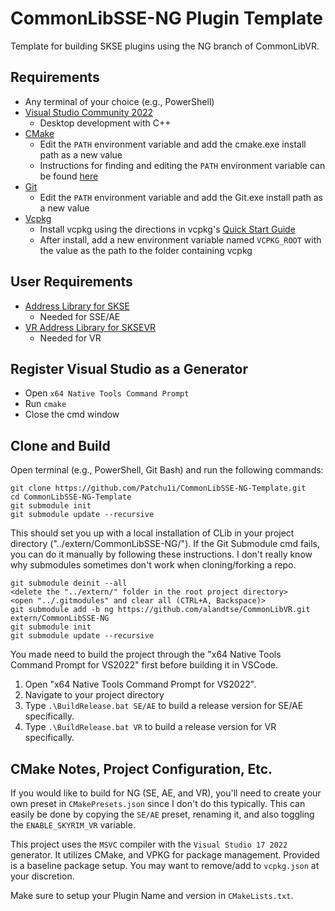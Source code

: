 # CommonLibSSE-NG Plugin Template

Template for building SKSE plugins using the NG branch of CommonLibVR.  

## Requirements

- Any terminal of your choice (e.g., PowerShell)
- [Visual Studio Community 2022](https://visualstudio.microsoft.com/)
  - Desktop development with C++
- [CMake](https://cmake.org/)
  - Edit the `PATH` environment variable and add the cmake.exe install path as a new value
  - Instructions for finding and editing the `PATH` environment variable can be found [here](https://www.java.com/en/download/help/path.html)
- [Git](https://git-scm.com/downloads)
  - Edit the `PATH` environment variable and add the Git.exe install path as a new value
- [Vcpkg](https://github.com/microsoft/vcpkg)
  - Install vcpkg using the directions in vcpkg's [Quick Start Guide](https://github.com/microsoft/vcpkg#quick-start-windows)
  - After install, add a new environment variable named `VCPKG_ROOT` with the value as the path to the folder containing vcpkg

## User Requirements

- [Address Library for SKSE](https://www.nexusmods.com/skyrimspecialedition/mods/32444)
  - Needed for SSE/AE
- [VR Address Library for SKSEVR](https://www.nexusmods.com/skyrimspecialedition/mods/58101)
  - Needed for VR

## Register Visual Studio as a Generator

- Open `x64 Native Tools Command Prompt`
- Run `cmake`
- Close the cmd window

## Clone and Build
Open terminal (e.g., PowerShell, Git Bash) and run the following commands:

```
git clone https://github.com/Patchu1i/CommonLibSSE-NG-Template.git
cd CommonLibSSE-NG-Template
git submodule init
git submodule update --recursive
```
This should set you up with a local installation of CLib in your project directory ("../extern/CommonLibSSE-NG/"). If the Git Submodule cmd fails, you can do it manually by following these instructions. I don't really know why submodules sometimes don't work when cloning/forking a repo.

```
git submodule deinit --all
<delete the "../extern/" folder in the root project directory>
<open "../.gitmodules" and clear all (CTRL+A, Backspace)>
git submodule add -b ng https://github.com/alandtse/CommonLibVR.git extern/CommonLibSSE-NG
git submodule init
git submodule update --recursive
```

You made need to build the project through the "x64 Native Tools Command Prompt for VS2022" first before building it in VSCode.

1. Open "x64 Native Tools Command Prompt for VS2022".
2. Navigate to your project directory
3. Type `.\BuildRelease.bat SE/AE` to build a release version for SE/AE specifically.
3. Type `.\BuildRelease.bat VR` to build a release version for VR specifically.

## CMake Notes, Project Configuration, Etc.

If you would like to build for NG (SE, AE, and VR), you'll need to create your own preset in `CMakePresets.json` since I don't do this typically. This can easily be done by copying the `SE/AE` preset, renaming it, and also toggling the `ENABLE_SKYRIM_VR` variable.

This project uses the `MSVC` compiler with the `Visual Studio 17 2022` generator. It utilizes CMake, and VPKG for package management. Provided is a baseline package setup. You may want to remove/add to `vcpkg.json` at your discretion.

Make sure to setup your Plugin Name and version in `CMakeLists.txt`.

